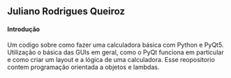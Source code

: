 ## Juliano Rodrigues Queiroz 

#### Introdução 
Um codigo sobre como fazer uma calculadora básica com Python e PyQt5. 
Utilização o básica das GUIs em geral, como o PyQt funciona em particular e como criar um layout e a lógica de uma calculadora. 
Esse reopositorio contem programação orientada a objetos e lambdas.